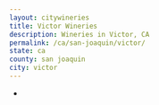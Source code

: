 ```yaml
---
layout: citywineries
title: Victor Wineries
description: Wineries in Victor, CA
permalink: /ca/san-joaquin/victor/
state: ca
county: san joaquin
city: victor
---
```

-
